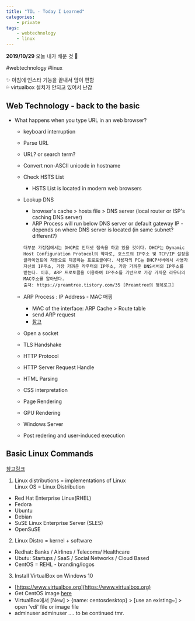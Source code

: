 ```yaml
---
title: "TIL - Today I Learned"
categories: 
    - private
tags: 
    - webtechnology
    - linux
---
```


**2019/10/29**
오늘 내가 배운 것 🌟
  
#webtechnology #linux


✨ 아침에 인스타 기능을 끝내서 맘이 편함  
💦 virtualbox 설치가 안되고 있어서 난감


## Web Technology - back to the basic
* What happens when you type URL in an web browser?
    * keyboard interruption  
    * Parse URL  
    * URL? or search term?  
    * Convert non-ASCII unicode in hostname  
    * Check HSTS List    
        - HSTS List is located in modern web browsers
    * Lookup DNS  
        - browser's cache > hosts file > DNS server (local router or ISP's caching DNS server)  
        - ARP Process will run below DNS server or default gateway IP - depends on where DNS server is located (in same subnet? different?)   
        
        ```
        대부분 가정집에서는 DHCP로 인터넷 접속을 하고 있을 것이다. DHCP는 Dynamic Host Configuration Protocol의 약자로, 호스트의 IP주소 및 TCP/IP 설정을 클라이언트에 자동으로 제공하는 프로토콜이다. 사용자의 PC는 DHCP서버에서 사용자 자신의 IP주소, 가장 가까운 라우터의 IP주소, 가장 가까운 DNS서버의 IP주소를 받는다. 이후, ARP 프로토콜을 이용하여 IP주소를 기반으로 가장 가까운 라우터의 MAC주소를 알아낸다.
        출처: https://preamtree.tistory.com/35 [Preamtree의 행복로그]
        ```

    * ARP Process
    : IP Address - MAC 매핑
        - MAC of the interface: ARP Cache > Route table
        - send ARP request
        - [참고](https://dinding.tistory.com/46)  
        
    * Open a socket  
    * TLS Handshake  
    * HTTP Protocol  
    * HTTP Server Request Handle  
    * HTML Parsing  
    * CSS interpretation  
    * Page Rendering  
    * GPU Rendering  
    * Windows Server  
    * Post redering and user-induced execution  


## Basic Linux Commands 
[참고링크](https://www.techy360.com/linux-command-line-basics-question-and-answer-for-interview/)  

1. Linux distributions = implementations of Linux  
Linux OS = Linux Distribution    
* Red Hat Enterprise Linux(RHEL)  
* Fedora  
* Ubuntu  
* Debian   
* SuSE Linux Enterprise Server (SLES)  
* OpenSuSE  

2. Linux Distro = kernel + software
* Redhat: Banks / Airlines / Telecoms/ Healthcare  
* Ubutu: Startups / SaaS / Social Networks / Cloud Based
* CentOS = REHL - branding/logos  

3. Install VirtualBox on Windows 10
* [https://www.virtualbox.org](https://www.virtualbox.org)  
* Get CentOS image [here](https://www.linuxtrainingacademy.com/vdi/)  
* VirtualBox에서 [New] > {name: centosdesktop} > [use an existing~] > open 'vdi' file or image file 
* adminuser adminuser
.... to be continued tmr.
  





